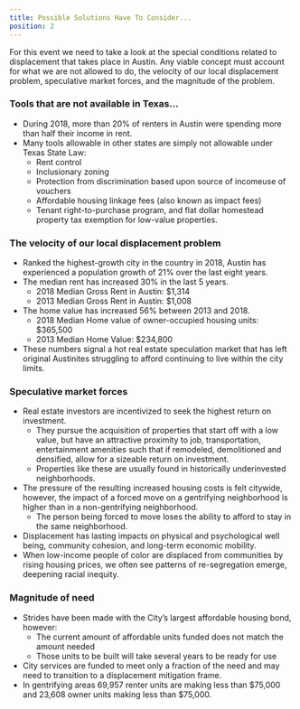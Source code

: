 ```yaml
---
title: Possible Solutions Have To Consider... 
position: 2
---
```


For this event we need to take a look at the special conditions related to displacement that takes place in Austin. Any viable concept must account for what we are not allowed to do, the velocity of our local displacement problem, speculative market forces, and the magnitude of the problem. 

### Tools that are not available in Texas… 
  * During 2018, more than 20% of renters in Austin were spending more than half their income in rent. 
  * Many tools allowable in other states are simply not allowable under Texas State Law:
    * Rent control
    * Inclusionary zoning
    * Protection from discrimination based upon source of incomeuse of vouchers
    * Affordable housing linkage fees (also known as impact fees)
    * Tenant right-to-purchase program, and flat dollar homestead property tax exemption for low-value properties.

### The velocity of our local displacement problem
  * Ranked the highest-growth city in the country in 2018, Austin has experienced a population growth of 21% over the last eight years. 
  * The median rent has increased 30% in the last 5 years. 
    * 2018 Median Gross Rent in Austin: $1,314
    * 2013 Median Gross Rent in Austin: $1,008
  * The home value has increased 56% between 2013 and 2018.  
    * 2018 Median Home value of owner-occupied housing units:  $365,500 
    * 2013 Median Home Value:  $234,800
  * These numbers signal a hot real estate speculation market that has left original Austinites struggling to afford continuing to live within the city limits. 

### Speculative market forces 
  * Real estate investors are incentivized to seek the highest return on investment. 
    * They pursue the acquisition of properties that start off with a low value, but have an attractive proximity to job, transportation, entertainment amenities such that if remodeled, demolitioned and densified, allow for a sizeable return on investment. 
    * Properties like these are usually found in historically underinvested neighborhoods. 
  * The pressure of the resulting increased housing costs is felt citywide, however, the impact of a forced move on a gentrifying neighborhood is higher than in a non-gentrifying neighborhood. 
    * The person being forced to move loses the ability to afford to stay in the same neighborhood. 
  * Displacement has lasting impacts on physical and psychological well being, community cohesion, and long-term economic mobility.
  * When low-income people of color are displaced from communities by rising housing prices, we often see patterns of re-segregation emerge, deepening racial inequity. 

### Magnitude of need 
  * Strides have been made with the City’s largest affordable housing bond, however: 
    * The current amount of affordable units funded does not match the amount needed
    * Those units to be built will take several years to be ready for use
  * City services are funded to meet only a fraction of the need and may need to transition to a displacement mitigation frame. 
  * In gentrifying areas 69,957 renter units are making less than $75,000 and 23,608 owner units making less than $75,000. 

